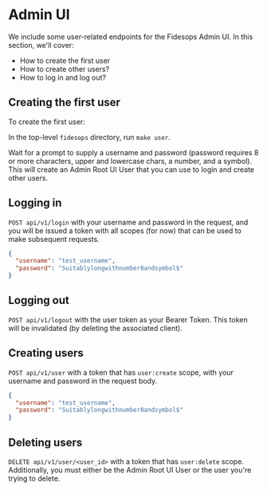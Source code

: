 # Admin UI

We include some user-related endpoints for the Fidesops Admin UI. In this section, we'll cover:

- How to create the first user
- How to create other users?
- How to log in and log out?


## Creating the first user

To create the first user:

In the top-level `fidesops` directory, run `make user`.

Wait for a prompt to supply a username and password (password requires 8 or more characters, upper and lowercase chars, a number, and a symbol). This will create an Admin Root UI User that you can use to login and create other users.


## Logging in

`POST api/v1/login` with your username and password in the request, and you will be issued a token with all scopes (for now)
that can be used to make subsequent requests.

```json
{
  "username": "test_username",
  "password": "Suitablylongwithnumber8andsymbol$"
}
```


## Logging out 

`POST api/v1/logout` with the user token as your Bearer Token.  This token will be invalidated (by deleting the associated client).


## Creating users

`POST api/v1/user` with a token that has `user:create` scope, with your username and password in the request body.

```json
{
  "username": "test_username",
  "password": "Suitablylongwithnumber8andsymbol$"
}
```

## Deleting users

`DELETE api/v1/user/<user_id>` with a token that has `user:delete` scope. Additionally, you must either be the  Admin Root UI User
or the user you're trying to delete.